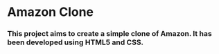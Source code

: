 

# Amazon Clone <br/>

### This project aims to create a simple clone of Amazon. It has been developed using HTML5 and CSS.


